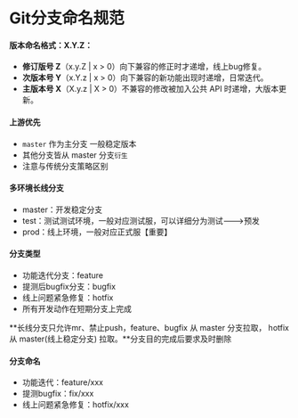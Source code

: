 # Git分支命名规范

#### 版本命名格式：X.Y.Z：
- **修订版号 Z**（x.y.Z | x > 0）向下兼容的修正时才递增，线上bug修复。
- **次版本号 Y**（x.Y.z | x > 0）向下兼容的新功能出现时递增，日常迭代。
- **主版本号 X**（X.y.z | X > 0）不兼容的修改被加入公共 API 时递增，大版本更新。

#### 上游优先

- `master` 作为主分支  一般稳定版本
- 其他分支皆从 master 分支`衍生`
- 注意与传统分支策略区别


#### 多环境长线分支

- master：开发稳定分支
- test：测试测试环境，一般对应测试服，可以详细分为测试--->预发
- prod：线上环境，一般对应正式服【重要】

#### 分支类型

- 功能迭代分支：feature
- 提测后bugfix分支：bugfix
- 线上问题紧急修复：hotfix
- 所有开发动作在短期分支上完成

**长线分支只允许mr、禁止push，feature、bugfix 从 master 分支拉取，
hotfix 从 master(线上稳定分支) 拉取。**分支目的完成后要求及时删除


#### 分支命名

- 功能迭代：feature/xxx
- 提测bugfix：fix/xxx
- 线上问题紧急修复：hotfix/xxx
